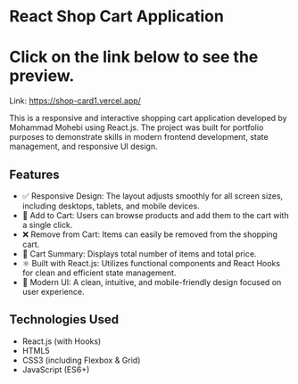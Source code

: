 # React Shop Cart Application

# Click on the link below to see the preview.
Link: https://shop-card1.vercel.app/

This is a responsive and interactive shopping cart application developed by Mohammad Mohebi using React.js. The project was built for portfolio purposes to demonstrate skills in modern frontend development, state management, and responsive UI design.

## Features

- ✅ Responsive Design: The layout adjusts smoothly for all screen sizes, including desktops, tablets, and mobile devices.
- 🛒 Add to Cart: Users can browse products and add them to the cart with a single click.
- ❌ Remove from Cart: Items can easily be removed from the shopping cart.
- 🧮 Cart Summary: Displays total number of items and total price.
- ⚛️ Built with React.js: Utilizes functional components and React Hooks for clean and efficient state management.
- 🎨 Modern UI: A clean, intuitive, and mobile-friendly design focused on user experience.

## Technologies Used

- React.js (with Hooks)
- HTML5
- CSS3 (including Flexbox & Grid)
- JavaScript (ES6+)

